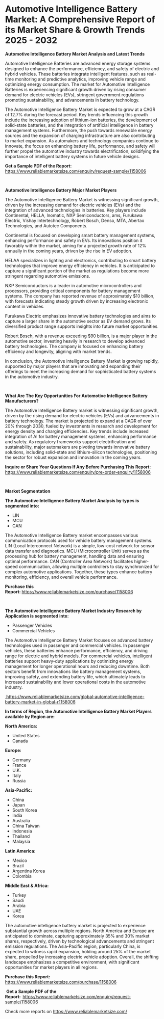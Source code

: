 <p><h1>Automotive Intelligence Battery Market: A Comprehensive Report of its Market Share & Growth Trends 2025 - 2032</h1></p><p><strong>Automotive Intelligence Battery Market Analysis and Latest Trends</strong></p>
<p><p>Automotive Intelligence Batteries are advanced energy storage systems designed to enhance the performance, efficiency, and safety of electric and hybrid vehicles. These batteries integrate intelligent features, such as real-time monitoring and predictive analytics, improving vehicle range and optimizing energy consumption. The market for Automotive Intelligence Batteries is experiencing significant growth driven by rising consumer demand for electric vehicles (EVs), stringent government regulations promoting sustainability, and advancements in battery technology. </p><p>The Automotive Intelligence Battery Market is expected to grow at a CAGR of 12.7% during the forecast period. Key trends influencing this growth include the increasing adoption of lithium-ion batteries, the development of solid-state batteries, and the integration of artificial intelligence in battery management systems. Furthermore, the push towards renewable energy sources and the expansion of charging infrastructure are also contributing to market expansion. As automakers and technology companies continue to innovate, the focus on enhancing battery life, performance, and safety will further propel the automotive industry towards electrification, solidifying the importance of intelligent battery systems in future vehicle designs.</p></p>
<p><strong>Get a Sample PDF of the Report:&nbsp;</strong> <a href="https://www.reliablemarketsize.com/enquiry/request-sample/1158006?utm_campaign=1103&utm_medium=2&utm_source=Github&utm_content=ia&utm_term=14022025&utm_id=automotive-intelligence-battery">https://www.reliablemarketsize.com/enquiry/request-sample/1158006</a></p>
<p>&nbsp;</p>
<p><strong>Automotive Intelligence Battery Major Market Players</strong></p>
<p><p>The Automotive Intelligence Battery Market is witnessing significant growth, driven by the increasing demand for electric vehicles (EVs) and the integration of advanced technologies in batteries. Key players include Continental, HELLA, Inomatic, NXP Semiconductors, ams, Furukawa Electric, Vishay Intertechnology, Robert Bosch, Denso, MTA, Abertax Technologies, and Autotec Components.</p><p>Continental is focused on developing smart battery management systems, enhancing performance and safety in EVs. Its innovations position it favorably within the market, aiming for a projected growth rate of 12% annually in the coming years, driven by the rise in EV adoption.</p><p>HELAA specializes in lighting and electronics, contributing to smart battery technologies that improve energy efficiency in vehicles. It is anticipated to capture a significant portion of the market as regulations become more stringent regarding automotive emissions.</p><p>NXP Semiconductors is a leader in automotive microcontrollers and processors, providing critical components for battery management systems. The company has reported revenue of approximately $10 billion, with forecasts indicating steady growth driven by increasing electronic content in vehicles.</p><p>Furukawa Electric emphasizes innovative battery technologies and aims to capture a larger share in the automotive sector as EV demand grows. Its diversified product range supports insights into future market opportunities.</p><p>Robert Bosch, with a revenue exceeding $90 billion, is a major player in the automotive sector, investing heavily in research to develop advanced battery technologies. The company is focused on enhancing battery efficiency and longevity, aligning with market trends.</p><p>In conclusion, the Automotive Intelligence Battery Market is growing rapidly, supported by major players that are innovating and expanding their offerings to meet the increasing demand for sophisticated battery systems in the automotive industry.</p></p>
<p>&nbsp;</p>
<p><strong>What Are The Key Opportunities For Automotive Intelligence Battery Manufacturers?</strong></p>
<p><p>The Automotive Intelligence Battery market is witnessing significant growth, driven by the rising demand for electric vehicles (EVs) and advancements in battery technology. The market is projected to expand at a CAGR of over 20% through 2030, fueled by investments in research and development for energy density and charging efficiencies. Key trends include increased integration of AI for battery management systems, enhancing performance and safety. As regulatory frameworks support electrification and sustainability, major automakers are pivoting towards innovative battery solutions, including solid-state and lithium-silicon technologies, positioning the sector for robust expansion and innovation in the coming years.</p></p>
<p><strong>Inquire or Share Your Questions If Any Before Purchasing This Report:</strong> <a href="https://www.reliablemarketsize.com/enquiry/pre-order-enquiry/1158006?utm_campaign=1103&utm_medium=2&utm_source=Github&utm_content=ia&utm_term=14022025&utm_id=automotive-intelligence-battery">https://www.reliablemarketsize.com/enquiry/pre-order-enquiry/1158006</a></p>
<p>&nbsp;</p>
<p><strong>Market Segmentation</strong></p>
<p><strong>The Automotive Intelligence Battery Market Analysis by types is segmented into:</strong></p>
<p><ul><li>LIN</li><li>MCU</li><li>CAN</li></ul></p>
<p><p>The Automotive Intelligence Battery market encompasses various communication protocols used for vehicle battery management systems. LIN (Local Interconnect Network) is a simple, low-cost network for sensor data transfer and diagnostics. MCU (Microcontroller Unit) serves as the processing hub for battery management, handling data and ensuring optimal performance. CAN (Controller Area Network) facilitates higher-speed communication, allowing multiple controllers to stay synchronized for complex automotive applications. Together, these types enhance battery monitoring, efficiency, and overall vehicle performance.</p></p>
<p><strong>Purchase this Report:&nbsp;</strong><a href="https://www.reliablemarketsize.com/purchase/1158006?utm_campaign=1103&utm_medium=2&utm_source=Github&utm_content=ia&utm_term=14022025&utm_id=automotive-intelligence-battery">https://www.reliablemarketsize.com/purchase/1158006</a></p>
<p>&nbsp;</p>
<p><strong>The Automotive Intelligence Battery Market Industry Research by Application is segmented into:</strong></p>
<p><ul><li>Passenger Vehicles</li><li>Commercial Vehicles</li></ul></p>
<p><p>The Automotive Intelligence Battery Market focuses on advanced battery technologies used in passenger and commercial vehicles. In passenger vehicles, these batteries enhance performance, efficiency, and driving range for electric and hybrid models. For commercial vehicles, intelligent batteries support heavy-duty applications by optimizing energy management for longer operational hours and reducing downtime. Both sectors benefit from innovations like battery management systems, improving safety, and extending battery life, which ultimately leads to increased sustainability and lower operational costs in the automotive industry.</p></p>
<p><a href="https://www.reliablemarketsize.com/global-automotive-intelligence-battery-market-in-global-r1158006?utm_campaign=1103&utm_medium=2&utm_source=Github&utm_content=ia&utm_term=14022025&utm_id=automotive-intelligence-battery">&nbsp;https://www.reliablemarketsize.com/global-automotive-intelligence-battery-market-in-global-r1158006</a></p>
<p><strong>In terms of Region, the Automotive Intelligence Battery Market Players available by Region are:</strong></p>
<p>
    <p> <strong> North America: </strong>
        <ul>
            <li>United States</li>
            <li>Canada</li>
        </ul>
        </p> 
    <p> <strong> Europe: </strong>
        <ul>
            <li>Germany</li>
            <li>France</li>
            <li>U.K.</li>
            <li>Italy</li>
            <li>Russia</li>
        </ul>
        </p> 
    <p> <strong> Asia-Pacific: </strong>
        <ul>
            <li>China</li>
            <li>Japan</li>
            <li>South Korea</li>
            <li>India</li>
            <li>Australia</li>
            <li>China Taiwan</li>
            <li>Indonesia</li>
            <li>Thailand</li>
            <li>Malaysia</li>
        </ul>
        </p> 
    <p> <strong> Latin America: </strong>
        <ul>
            <li>Mexico</li>
            <li>Brazil</li>
            <li>Argentina Korea</li>
            <li>Colombia</li>
        </ul>
        </p> 
    <p> <strong> Middle East & Africa: </strong>
        <ul>
            <li>Turkey</li>
            <li>Saudi</li>
            <li>Arabia</li>
            <li>UAE</li>
            <li>Korea</li>
        </ul>
    </p>
    </p>
<p><p>The automotive intelligence battery market is projected to experience substantial growth across multiple regions. North America and Europe are anticipated to dominate, capturing approximately 35% and 30% market shares, respectively, driven by technological advancements and stringent emission regulations. The Asia-Pacific region, particularly China, is expected to witness rapid expansion, holding around 25% of the market share, propelled by increasing electric vehicle adoption. Overall, the shifting landscape emphasizes a competitive environment, with significant opportunities for market players in all regions.</p></p>
<p><strong>Purchase this Report: </strong><a href="https://www.reliablemarketsize.com/purchase/1158006?utm_campaign=1103&utm_medium=2&utm_source=Github&utm_content=ia&utm_term=14022025&utm_id=automotive-intelligence-battery">https://www.reliablemarketsize.com/purchase/1158006</a></p>
<p>&nbsp;<strong>Get a Sample PDF of the Report:&nbsp;&nbsp;</strong><a href="https://www.reliablemarketsize.com/enquiry/request-sample/1158006?utm_campaign=1103&utm_medium=2&utm_source=Github&utm_content=ia&utm_term=14022025&utm_id=automotive-intelligence-battery">https://www.reliablemarketsize.com/enquiry/request-sample/1158006</a></p>
<p><strong></strong></p>
<p>Check more reports on <a href="https://www.reliablemarketsize.com/?utm_campaign=1103&utm_medium=2&utm_source=Github&utm_content=ia&utm_term=14022025&utm_id=automotive-intelligence-battery">https://www.reliablemarketsize.com/</a></p>